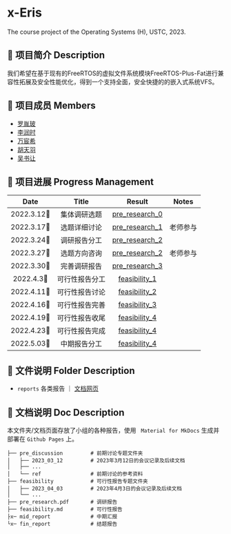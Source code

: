 # x-Eris
The course project of the Operating Systems (H), USTC, 2023.

## 📄 项目简介 Description
我们希望在基于现有的FreeRTOS的虚拟文件系统模块FreeRTOS-Plus-Fat进行兼容性拓展及安全性能优化，得到一个支持全面，安全快捷的的嵌入式系统VFS。


## 👤 项目成员 Members
* [罗胤玻](https://github.com/origami-b) 
* [李润时](https://github.com/stflrs)
* [万宸希](https://github.com/vvcvv-as) 
* [胡天羽](https://github.com/tyrionhu) 
* [吴书让](https://github.com/odeinjul)

## 📅 项目进展 Progress Management
|    Date    |         Title         |                            Result                            |    Notes     |
| :--------: | :-------------------: | :----------------------------------------------------------: | :----------: |
| 2022.3.12🌃 | 集体调研选题 | [pre_research_0](/reports/pre_discussion/2023_03_17/meeting.md) |              |
| 2022.3.17🌃 | 选题详细讨论 | [pre_research_1](/reports/pre_discussion/2023_03_17/meeting.md) |  老师参与     |
| 2022.3.24🌃 | 调研报告分工 | [pre_research_2](/reports/pre_discussion/2023_03_24/meeting.md) |              |
| 2022.3.27🌆 | 选题方向咨询 | [pre_research_2](/reports/pre_discussion/2023_03_24/meeting.md) |  老师参与     |
| 2022.3.30🌃 | 完善调研报告 | [pre_research_3](/reports/pre_discussion/2023_03_30/meeting.md) |              |
| 2022.4.3🌃 | 可行性报告分工 | [feasibility_1](/reports/feasibility/2023_04_03/meeting.md) |              |
| 2022.4.11🌃 | 可行性报告讨论 | [feasibility_2](/reports/feasibility/2023_04_11/meeting.md) |              |
| 2022.4.16🌃 | 可行性报告完善 | [feasibility_3](/reports/feasibility/2023_04_16/meeting.md) |              |
| 2022.4.19🌃 | 可行性报告收尾 | [feasibility_4](/reports/feasibility/2023_04_19/meeting.md) |              |
| 2022.4.23🌃 | 可行性报告完成 | [feasibility_4](/reports/feasibility/2023_04_23/meeting.md) |              |
| 2022.5.03🌃 | 中期报告分工 | [feasibility_4](/reports/mid_report/2023_05_03/meeting.md) |              |

## 📂 文件说明 Folder Description
* ```reports``` 各类报告  ｜ [文档网页](https://osh-2023.github.io/x-Eris)


## 📒 文档说明 Doc Description
本文件夹/文档页面存放了小组的各种报告，使用 ``` Material for MkDocs``` 生成并部署在 ```Github Pages``` 上。
```
├── pre_discussion         # 前期讨论专题文件夹
│   ├── 2023_03_12         # 2023年3月12日的会议记录及后续文档
│   ├── ...
│   └── ref                # 前期讨论的参考资料
├── feasibility            # 可行性报告专题文件夹
│   ├── 2023_04_03         # 2023年4月3日的会议记录及后续文档
│   └── ...
├── pre_research.pdf       # 调研报告
├── feasibility.md         # 可行性报告
├x─ mid_report             # 中期汇报
└x─ fin_report             # 结题报告
```

